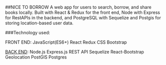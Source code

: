 ##NICE TO BORROW
A web app for users to search, borrow, and share books locally. Built with React & Redux for the front end, Node with Express for RestAPIs in the backend, and PostgreSQL with Sequelize and Postgis for storing location-based user data.


###Technology used:

FRONT END:
JavaScript(ES6+)
React
Redux
CSS
Bootstrap


[BACK END](https://github.com/GoksenCodes/nice-to-borrow-server):
Node.js
Express.js
REST API
Sequelize
React-Bootstrap
Geolocation 
PostGIS
Postgres

